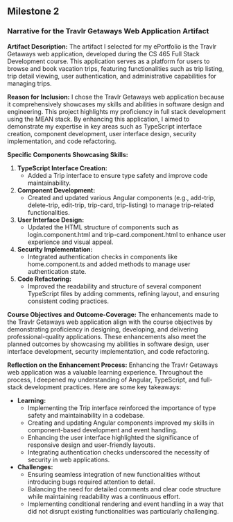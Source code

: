 ## Milestone 2
### Narrative for the Travlr Getaways Web Application Artifact

**Artifact Description:**
The artifact I selected for my ePortfolio is the Travlr Getaways web application, developed during the CS 465 Full Stack Development course. This application serves as a platform for users to browse and book vacation trips, featuring functionalities such as trip listing, trip detail viewing, user authentication, and administrative capabilities for managing trips.

**Reason for Inclusion:**
I chose the Travlr Getaways web application because it comprehensively showcases my skills and abilities in software design and engineering. This project highlights my proficiency in full stack development using the MEAN stack. By enhancing this application, I aimed to demonstrate my expertise in key areas such as TypeScript interface creation, component development, user interface design, security implementation, and code refactoring.

**Specific Components Showcasing Skills:**
1. **TypeScript Interface Creation:**
   - Added a Trip interface to ensure type safety and improve code maintainability.
2. **Component Development:**
   - Created and updated various Angular components (e.g., add-trip, delete-trip, edit-trip, trip-card, trip-listing) to manage trip-related functionalities.
3. **User Interface Design:**
   - Updated the HTML structure of components such as login.component.html and trip-card.component.html to enhance user experience and visual appeal.
4. **Security Implementation:**
   - Integrated authentication checks in components like home.component.ts and added methods to manage user authentication state.
5. **Code Refactoring:**
   - Improved the readability and structure of several component TypeScript files by adding comments, refining layout, and ensuring consistent coding practices.

**Course Objectives and Outcome-Coverage:**
The enhancements made to the Travlr Getaways web application align with the course objectives by demonstrating proficiency in designing, developing, and delivering professional-quality applications. These enhancements also meet the planned outcomes by showcasing my abilities in software design, user interface development, security implementation, and code refactoring.

**Reflection on the Enhancement Process:**
Enhancing the Travlr Getaways web application was a valuable learning experience. Throughout the process, I deepened my understanding of Angular, TypeScript, and full-stack development practices. Here are some key takeaways:
- **Learning:**
  - Implementing the Trip interface reinforced the importance of type safety and maintainability in a codebase.
  - Creating and updating Angular components improved my skills in component-based development and event handling.
  - Enhancing the user interface highlighted the significance of responsive design and user-friendly layouts.
  - Integrating authentication checks underscored the necessity of security in web applications.
- **Challenges:**
  - Ensuring seamless integration of new functionalities without introducing bugs required attention to detail.
  - Balancing the need for detailed comments and clear code structure while maintaining readability was a continuous effort.
  - Implementing conditional rendering and event handling in a way that did not disrupt existing functionalities was particularly challenging.
